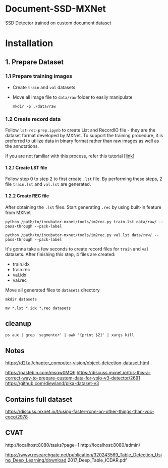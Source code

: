# Document-SSD-MXNet
SSD Detector trained on custom document dataset

# Installation

## 1. Prepare Dataset
### 1.1 Prepare training images

* Create `train` and `val` datasets  
* Move all image file to `data/raw` folder to easily manipulate

	`mkdir -p ./data/raw`


### 1.2 Create record data
Follow `lst-rec-prep.ipynb` to create List and RecordIO file - they are the dataset format developed by MXNet. To support the training procedure, it is preferred to utilize data in binary format rather than raw images as well as the annotations.

If you are not familiar with this process, refer this tutorial [[link]](https://gluon-cv.mxnet.io/build/examples_datasets/detection_custom.html)
#### 1.2.1 Create LST file
Follow step 0 to step 2 to first create `.lst` file. By performing these steps, 2 file `train.lst` and `val.lst` are generated.

#### 1.2.2 Create REC file
After obtaining the `.lst` files. Start generating `.rec` by using built-in feature from MXNet

`python /path/to/incubator-mxnet/tools/im2rec.py train.lst data/raw/ --pass-through --pack-label`

`python /path/to/incubator-mxnet/tools/im2rec.py val.lst data/raw/ --pass-through --pack-label`

It's gonna take a few seconds to create record files for `train` and `val` datasets. After finishing this step, 4 files are created:
* train.idx
* train.rec
* val.idx
* val.rec

Move all generated files to `datasets` directory

`mkdir datasets`

`mv *.lst *.idx *.rec datasets`


## cleanup

```
ps aux | grep 'segmenter' | awk '{print $2}' | xargs kill
```

## Notes 

https://d2l.ai/chapter_computer-vision/object-detection-dataset.html

https://pastebin.com/msqw0MQh
https://discuss.mxnet.io/t/is-this-a-correct-way-to-prepare-custom-data-for-yolo-v3-detector/2691
https://github.com/diewland/pika-dataset-v3

## Contains full dataset
https://discuss.mxnet.io/t/using-faster-rcnn-on-other-things-than-voc-coco/2978


## CVAT
http://localhost:8080/tasks?page=1
http://localhost:8080/admin/



https://www.researchgate.net/publication/320243569_Table_Detection_Using_Deep_Learning/download
2017_Deep_Table_ICDAR.pdf
